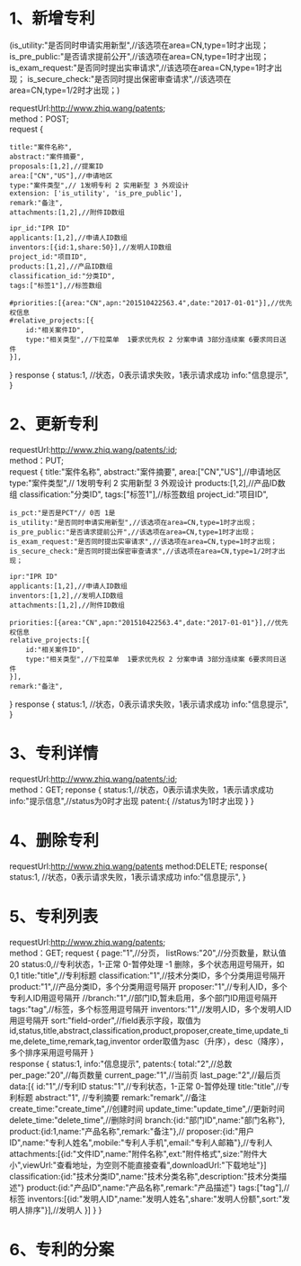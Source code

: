 # 1、新增专利
(is_utility:"是否同时申请实用新型",//该选项在area=CN,type=1时才出现；
is_pre_public:"是否请求提前公开",//该选项在area=CN,type=1时才出现；
is_exam_request:"是否同时提出实审请求",//该选项在area=CN,type=1时才出现；
is_secure_check:"是否同时提出保密审查请求",//该选项在area=CN,type=1/2时才出现；)

requestUrl:http://www.zhiq.wang/patents;  
method：POST;  
request {
			
	title:"案件名称",
	abstract:"案件摘要",
	proposals:[1,2],//提案ID
	area:["CN","US"],//申请地区
	type:"案件类型",// 1发明专利 2 实用新型 3 外观设计
	extension: ['is_utility', 'is_pre_public'],
	remark:"备注",
	attachments:[1,2],//附件ID数组
	
	ipr_id:"IPR ID"
	applicants:[1,2],//申请人ID数组
	inventors:[{id:1,share:50}],//发明人ID数组
	project_id:"项目ID",
	products:[1,2],//产品ID数组
	classification_id:"分类ID",
	tags:["标签1"],//标签数组
	
	#priorities:[{area:"CN",apn:"201510422563.4",date:"2017-01-01"}],//优先权信息
	#relative_projects:[{
		id:"相关案件ID",
		type:"相关类型",//下拉菜单  1要求优先权 2 分案申请 3部分连续案 6要求同日送件
	}],
}
response {
    status:1, //状态，0表示请求失败，1表示请求成功
    info:"信息提示",
}

# 2、更新专利
requestUrl:http://www.zhiq.wang/patents/:id;  
method：PUT;  
request {
    title:"案件名称",
	abstract:"案件摘要",
	area:["CN","US"],//申请地区
	type:"案件类型",// 1发明专利 2 实用新型 3 外观设计 
	products:[1,2],//产品ID数组
	classification:"分类ID",
	tags:["标签1"],//标签数组
	project_id:"项目ID",
	
	is_pct:"是否是PCT"// 0否 1是
	is_utility:"是否同时申请实用新型",//该选项在area=CN,type=1时才出现；
	is_pre_public:"是否请求提前公开",//该选项在area=CN,type=1时才出现；
	is_exam_request:"是否同时提出实审请求",//该选项在area=CN,type=1时才出现；
	is_secure_check:"是否同时提出保密审查请求",//该选项在area=CN,type=1/2时才出现；
	
	ipr:"IPR ID"
	applicants:[1,2],//申请人ID数组
	inventors:[1,2],//发明人ID数组
	attachments:[1,2],//附件ID数组
	
	priorities:[{area:"CN",apn:"201510422563.4",date:"2017-01-01"}],//优先权信息
	relative_projects:[{
		id:"相关案件ID",
		type:"相关类型",//下拉菜单  1要求优先权 2 分案申请 3部分连续案 6要求同日送件
	}],
	remark:"备注",
} 
response {
    status:1, //状态，0表示请求失败，1表示请求成功
    info:"信息提示",
}

# 3、专利详情
requestUrl:http://www.zhiq.wang/patents/:id;  
method：GET;
reponse {
    status:1,//状态，0表示请求失败，1表示请求成功
    info:"提示信息",//status为0时才出现
    patent:{ //status为1时才出现
    }
}

# 4、删除专利
requestUrl:http://www.zhiq.wang/patents
method:DELETE;
response{
    status:1, //状态，0表示请求失败，1表示请求成功
    info:"信息提示",
}


# 5、专利列表
requestUrl:http://www.zhiq.wang/patents;  
method：GET; 
request {
    page:"1",//分页，
    listRows:"20",//分页数量，默认值20
    status:0,//专利状态，1-正常 0-暂停处理 -1 删除，多个状态用逗号隔开，如0,1
    title:"title",//专利标题
    classification:"1",//技术分类ID，多个分类用逗号隔开
    product:"1",//产品分类ID，多个分类用逗号隔开
    proposer:"1",//专利人ID，多个专利人ID用逗号隔开
	//branch:"1",//部门ID,暂未启用，多个部门ID用逗号隔开
    tags:"tag",//标签，多个标签用逗号隔开
    inventors:"1",//发明人ID，多个发明人ID用逗号隔开
	sort:"field-order",//field表示字段，取值为id,status,title,abstract,classification,product,proposer,create_time,update_time,delete_time,remark,tag,inventor order取值为asc（升序），desc（降序），多个排序采用逗号隔开
}  
response {
    status:1,
    info:"信息提示",
    patents:{
        total:"2",//总数
        per_page:"20",//每页数量
        current_page:"1",//当前页
        last_page:"2",//最后页
        data:[{
            id:"1",//专利ID
			status:"1",//专利状态，1-正常 0-暂停处理
            title:"title",//专利标题
            abstract:"1",  //专利摘要
			remark:"remark",//备注
			create_time:"create_time",//创建时间
			update_time:"update_time",//更新时间
			delete_time:"delete_time",//删除时间
			branch:{id:"部门ID",name:"部门名称"},
            product:{id:1,name:"产品名称",remark:"备注"},//
            proposer:{id:"用户ID",name:"专利人姓名",mobile:"专利人手机",email:"专利人邮箱"},//专利人
            attachments:[{id:"文件ID",name:"附件名称",ext:"附件格式",size:"附件大小",viewUrl:"查看地址，为空则不能直接查看",downloadUrl:"下载地址"}]
            classification:{id:"技术分类ID",name:"技术分类名称",description:"技术分类描述"}
            product:{id:"产品ID",name:"产品名称",remark:"产品描述"}
            tags:["tag"],//标签
            inventors:[{id:"发明人ID",name:"发明人姓名",share:"发明人份额",sort:"发明人排序"}],//发明人
        }]
    }
}

# 6、专利的分案
